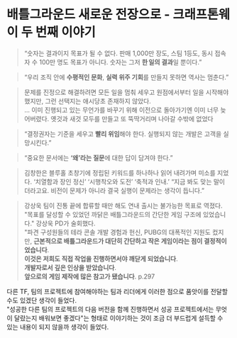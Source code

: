 # 배틀그라운드 새로운 전장으로 - 크래프톤웨이 두 번째 이야기


> “숫자는 결과이지 목표가 될 수 없다. 판매 1,000만 장도, 스팀 1등도, 동시 접속자 수 100만 명도 목표가 아니다. 숫자는 그저 **한 일의 결과**일 뿐이다.” 

> “우리 조직 안에 **수평적인 문화**, **실력 위주 기회**를 만들지 못하면 역사는 멈춘다.” 

> 문제를 진정으로 해결하려면 모든 일을 멈춰 세우고 원점에서부터 일을 시작해야 했지만, 그런 선택지는 애시당초 존재하지 않았다.  
> ...
> 이미 진행되고 있는 무언가를 바꾸기 위해 이전으로 돌아가기엔 이미 너무 늦어버렸다. 옛것과 새것 모두를 만들고 또 뚝딱거리며 나아갈 수밖에 없었다

> “결정권자는 기준을 세우고 **빨리 위임**해야 한다. 실행되지 않는 개발은 고객을 실망시킨다.” 

> “중요한 문서에는 **‘왜’라는 질문**에 대한 답이 담겨야 한다.” 

> 김창한은 블루홀 초창기에 정립된 키워드를 하나하나 읽어 내려가며 미소를 지었다. ‘치열함과 장인 정신’ ‘시행착오와 도전’ ‘축적과 인내.’ “지금 봐도 맞는 말이더라고요. 비전이 문제가 아니라 결국 실행이 문제라는 생각이 듭니다.”


> 강상욱 팀이 진통 끝에 합류할 때만 해도 연내 출시는 불가능한 목표로 역졌다. "목표를 달성할 수 있었던 까닭은 배틀그라운드의 간단한 게임 구조에 있었습니다." 강상욱 PD가 술회했다.  
> "파견 구성원들의 테라 콘솔 개발 경험과 헌신, PUBG의 대폭적인 지원도 컸지만, **근본적으로 배틀그라운드가 대단히 간단하고 작은 게임이라는 점이 결정적이었습니다**.  
> **이것은 저희도 직접 작업을 진행하면서야 깨닫게 되었습니다**.  
> **개발자로서 깊은 인상을 받았습니다**.  
> **앞으로의 게임 제작에 많은 참고가 됐습니다**.
> p.297

다른 TF, 팀의 프로젝트에 참여해야하는 팀과 리더에게 이러한 점으로 품앗이를 전달할 수도 있겠단 생각이 들었다.  
"성공한 다른 팀의 프로젝트의 다음 버전을 함께 진행하면서 성공 프로젝트에서는 무엇이 달랐는지 배워보면 좋겠다"는 형태로 이야기하는 것이 조금 더 부드럽게 설득할 수 있는 내용이 되지 않을까 생각이 들었다.  
